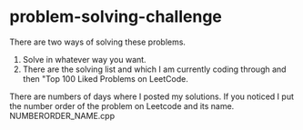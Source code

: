 # problem-solving-challenge

There are two ways of solving these problems.
  1. Solve in whatever way you want.
  2. There are the solving list and which I am currently coding through and then "Top 100 Liked Problems on LeetCode.

There are numbers of days where I posted my solutions. If you noticed I put the number order of the problem on Leetcode and its name.
NUMBERORDER_NAME.cpp
